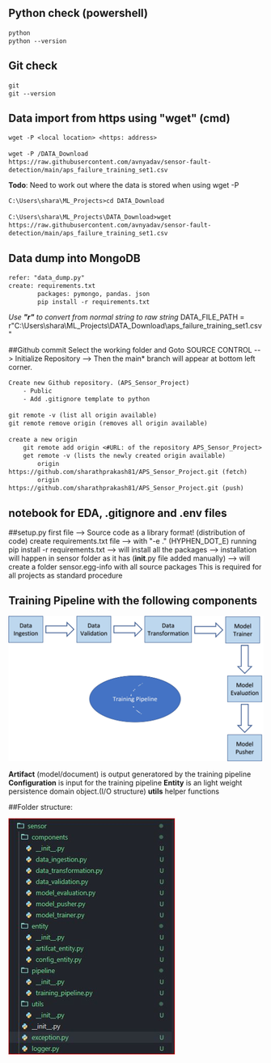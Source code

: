 ## Python check (powershell)
    python
    python --version
## Git check
    git
    git --version
## Data import from https using "wget" (cmd)
    wget -P <local location> <https: address>

    wget -P /DATA_Download https://raw.githubusercontent.com/avnyadav/sensor-fault-detection/main/aps_failure_training_set1.csv

**Todo**: Need to work out where the data is stored when using wget -P

    C:\Users\shara\ML_Projects>cd DATA_Download

    C:\Users\shara\ML_Projects\DATA_Download>wget https://raw.githubusercontent.com/avnyadav/sensor-fault-detection/main/aps_failure_training_set1.csv

## Data dump into MongoDB
    refer: "data_dump.py"
    create: requirements.txt
            packages: pymongo, pandas. json
            pip install -r requirements.txt
*Use **"r"** to convert from normal string to raw string*
    DATA_FILE_PATH = r"C:\Users\shara\ML_Projects\DATA_Download\aps_failure_training_set1.csv" 
    
##Github commit
    Select the working folder and Goto SOURCE CONTROL --> Initialize Repository --> 
    Then the main* branch will appear at bottom left corner.

    Create new Github repository. (APS_Sensor_Project)
        - Public
        - Add .gitignore template to python
    
    git remote -v (list all origin available)
    git remote remove origin (removes all origin available)
    
    create a new origin
        git remote add origin <#URL: of the repository APS_Sensor_Project>
        get remote -v (lists the newly created origin available)
            origin  https://github.com/sharathprakash81/APS_Sensor_Project.git (fetch)
            origin  https://github.com/sharathprakash81/APS_Sensor_Project.git (push)

## notebook for EDA, .gitignore and .env files


##setup.py 
    first file --> Source code as a library format!    (distribution of code)
    create requirements.txt file --> with "-e ." (HYPHEN_DOT_E)
    running pip install -r requirements.txt
             --> will install all the packages
             --> installation will happen in sensor folder as it has (__init__.py file added manually)
            --> will create a folder sensor.egg-info with all source packages
This is required for all projects as standard procedure
    

## Training Pipeline with the following components

![](notebook\Training_Pipeline.jpg)

**Artifact** (model/document) is output generatored by the training pipeline
**Configuration** is input for the training pipeline
**Entity** is an light weight persistence domain object.(I/O structure)
**utils** helper functions

##Folder structure:

![](notebook\project_prep_1.JPG)

